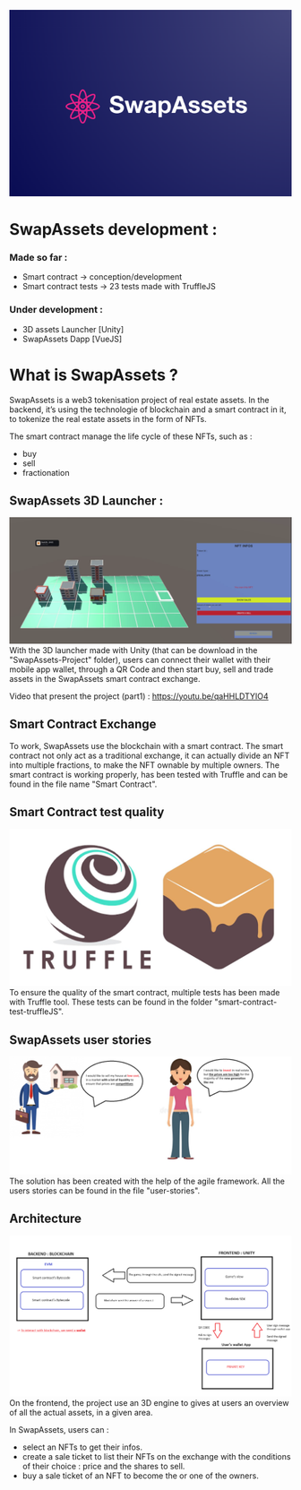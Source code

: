 ![SwapAssets Logo](Ressources/logo.png "SwapAssets Logo")

# SwapAssets development :
### Made so far :
  - Smart contract -> conception/development
  - Smart contract tests -> 23 tests made with TruffleJS

### Under development :
  - 3D assets Launcher [Unity]
  - SwapAssets Dapp [VueJS]

# What is SwapAssets ?
SwapAssets is a web3 tokenisation project of real estate assets.
In the backend, it’s using the technologie of blockchain and a smart 
contract in it, to tokenize the real estate assets in the form of NFTs.

The smart contract manage the life cycle of these NFTs, such as :
- buy 
- sell 
- fractionation

## SwapAssets 3D Launcher :
![3D Launcher](Ressources/LauncherSwapAssets.png "SwapAssets Launcher")
With the 3D launcher made with Unity (that can be download in the "SwapAssets-Project" folder), users can connect their wallet with their mobile app wallet, through a QR Code and then start buy, sell and trade assets in the SwapAssets smart contract exchange.

Video that present the project (part1) : https://youtu.be/qaHHLDTYIO4

## Smart Contract Exchange
To work, SwapAssets use the blockchain with a smart contract. The smart contract not only act as a traditional exchange, it can actually divide an NFT into multiple fractions, to make the NFT ownable by multiple owners.
The smart contract is working properly, has been tested with Truffle and can be found in the file name "Smart Contract".

## Smart Contract test quality
![Truffle Logo](Ressources/TruffleJS_logo.png "TruffleGanache_Logo")
To ensure the quality of the smart contract, multiple tests has been made with Truffle tool. These tests can be found in the folder "smart-contract-test-truffleJS".

## SwapAssets user stories
![User Stories](Ressources/solve.png "Example of user stories")
The solution has been created with the help of the agile framework. All the users stories can be found in the file "user-stories".

## Architecture
![Architecture](Ressources/SwapAssets_Architecture.png "SwapAssets Architecture")
On the frontend, the project use an 3D engine to gives at users an overview 
of all the actual assets, in a given area.

In SwapAssets, users can :
- select an NFTs to get their infos.
- create a sale ticket to list their NFTs on the exchange with the 
conditions of their choice : price and the shares to sell.
- buy a sale ticket of an NFT to become the or one of the owners.


